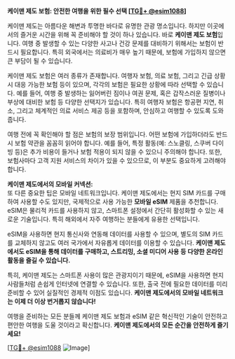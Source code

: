 **케이맨 제도 보험: 안전한 여행을 위한 필수 선택 [[TG💪+ @esim1088](https://t.me/s/esim1088)]**

케이맨 제도는 아름다운 해변과 투명한 바다로 유명한 관광 명소입니다. 하지만 이곳에서의 즐거운 시간을 위해 꼭 준비해야 할 것이 하나 있습니다. 바로 **케이맨 제도 보험**입니다. 여행 중 발생할 수 있는 다양한 사고나 건강 문제를 대비하기 위해서는 보험이 반드시 필요합니다. 특히 외국에서는 의료비가 매우 높기 때문에, 보험에 가입하지 않으면 큰 부담이 될 수 있습니다.

케이맨 제도 보험은 여러 종류가 존재합니다. 여행자 보험, 의료 보험, 그리고 긴급 상황 시 대응 가능한 보험 등이 있으며, 각각의 보험은 필요한 상황에 따라 선택할 수 있습니다. 예를 들어, 여행 중 발생하는 잃어버린 짐이나 여권 문제, 혹은 갑작스러운 질병이나 부상에 대비한 보험 등 다양한 선택지가 있습니다. 특히 여행자 보험은 항공편 지연, 취소, 그리고 체계적인 의료 서비스 제공 등을 포함하며, 안심하고 여행할 수 있도록 도와줍니다.

여행 전에 꼭 확인해야 할 점은 보험의 보장 범위입니다. 어떤 보험에 가입하더라도 반드시 보험 약관을 꼼꼼히 읽어야 합니다. 예를 들어, 특정 활동(예: 스노클링, 스쿠버 다이빙 등)은 추가 비용이 들거나 보험 적용이 되지 않을 수 있으니 주의해야 합니다. 또한, 보험사마다 고객 지원 서비스의 차이가 있을 수 있으므로, 이 부분도 중요하게 고려해야 합니다.

**케이맨 제도에서의 모바일 커넥션:**  
또 다른 중요한 팁은 모바일 네트워크입니다. 케이맨 제도에서는 현지 SIM 카드를 구매하여 사용할 수도 있지만, 국제적으로 사용 가능한 **모바일 eSIM** 제품을 추천합니다. eSIM은 물리적 카드를 사용하지 않고, 스마트폰 설정에서 간단히 활성화할 수 있는 새로운 기술입니다. 특히 해외에서 자주 여행하는 분들에게 유용한 선택입니다.

eSIM을 사용하면 현지 통신사와 연동해 데이터를 사용할 수 있으며, 별도의 SIM 카드를 교체하지 않고도 여러 국가에서 자유롭게 데이터를 이용할 수 있습니다. **케이맨 제도에서도 eSIM을 통해 데이터를 구매하고, 스트리밍, 소셜 미디어 사용 등 다양한 온라인 활동을 즐길 수 있습니다.**

특히, 케이맨 제도는 스마트폰 사용이 많은 관광지이기 때문에, eSIM을 사용하면 현지 사람들처럼 손쉽게 인터넷에 연결할 수 있습니다. 또한, 출국 전에 필요한 데이터를 미리 준비할 수 있어 실질적인 경제적 이점도 있습니다. **케이맨 제도에서의 모바일 네트워크는 이제 더 이상 번거롭지 않습니다!**

여행을 준비하는 모든 분들께 케이맨 제도 보험과 eSIM 같은 혁신적인 기술이 안전하고 편안한 여행을 도울 것이라고 확신합니다. **케이맨 제도에서의 모든 순간을 안전하게 즐기세요!**  

[[TG💪+ @esim1088](https://t.me/s/esim1088) ![Image](https://i.postimg.cc/Y0z9fWf4/image.png)]